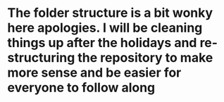 # The folder structure is a bit wonky here apologies. I will be cleaning things up after the holidays and re-structuring the repository to make more sense and be easier for everyone to follow along

